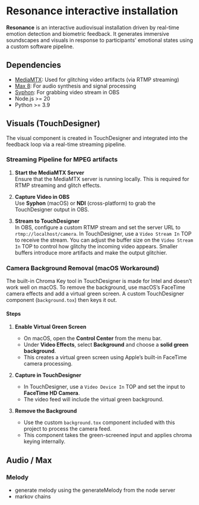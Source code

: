 # Resonance interactive installation

**Resonance** is an interactive audiovisual installation driven by real-time emotion detection and biometric feedback. It generates immersive soundscapes and visuals in response to participants' emotional states using a custom software pipeline.

## Dependencies

- [MediaMTX](https://github.com/bluenviron/mediamtx): Used for glitching video artifacts (via RTMP streaming)
- [Max 8](https://cycling74.com/products/max): For audio synthesis and signal processing
- [Syphon](https://github.com/Syphon/Simple/releases/tag/5): For grabbing video stream in OBS
- Node.js >= 20
- Python >= 3.9

## Visuals (TouchDesigner)

The visual component is created in TouchDesigner and integrated into the feedback loop via a real-time streaming pipeline.

### Streaming Pipeline for MPEG artifacts

1. **Start the MediaMTX Server**  
   Ensure that the MediaMTX server is running locally. This is required for RTMP streaming and glitch effects.

2. **Capture Video in OBS**  
   Use **Syphon** (macOS) or **NDI** (cross-platform) to grab the TouchDesigner output in OBS.

3. **Stream to TouchDesigner**  
    In OBS, configure a custom RTMP stream and set the server URL to `rtmp://localhost/camera`. In TouchDesigner, use a `Video Stream In` TOP to receive the stream. You can adjust the buffer size on the `Video Stream In` TOP to control how glitchy the incoming video appears. Smaller buffers introduce more artifacts and make the output glitchier.

### Camera Background Removal (macOS Workaround)

The built-in Chroma Key tool in TouchDesigner is made for Intel and doesn’t work well on macOS. To remove the background, use macOS’s FaceTime camera effects and add a virtual green screen. A custom TouchDesigner component (`background.tox`) then keys it out.

#### Steps

1. **Enable Virtual Green Screen**
   - On macOS, open the **Control Center** from the menu bar.
   - Under **Video Effects**, select **Background** and choose a **solid green background**.
   - This creates a virtual green screen using Apple’s built-in FaceTime camera processing.

2. **Capture in TouchDesigner**
   - In TouchDesigner, use a `Video Device In` TOP and set the input to **FaceTime HD Camera**.
   - The video feed will include the virtual green background.

3. **Remove the Background**
   - Use the custom `background.tox` component included with this project to process the camera feed.
   - This component takes the green-screened input and applies chroma keying internally.

## Audio / Max

### Melody

* generate melody using the generateMelody from the node server
* markov chains
